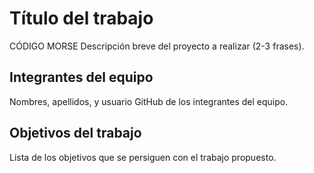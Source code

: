 # Título del trabajo

CÓDIGO MORSE
Descripción breve del proyecto a realizar (2-3 frases).

## Integrantes del equipo

Nombres, apellidos, y usuario GitHub de los integrantes del equipo.

## Objetivos del trabajo

Lista de los objetivos que se persiguen con el trabajo propuesto.

